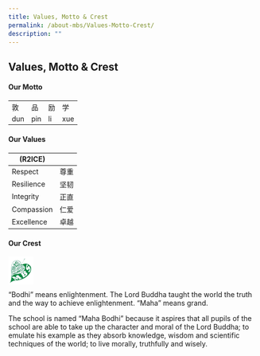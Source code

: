 ```yaml
---
title: Values, Motto & Crest
permalink: /about-mbs/Values-Motto-Crest/
description: ""
---
```

## Values, Motto & Crest

#### Our Motto
|     |     |    |     |
|-----|-----|----|-----|
|  敦 |  品 | 励 |  学 |
| dun | pin | li | xue 



#### Our Values

| (R2ICE)    |      |
|------------|------|
| Respect    | 尊重 |
| Resilience | 坚韧 |
| Integrity  | 正直 |
| Compassion | 仁爱 |
| Excellence | 卓越 |


#### Our Crest
<img style="width: 10%;" src="/images/mbs_logo.png" align = "left" /> 
<br><br><br><br>
“Bodhi” means enlightenment. The Lord Buddha taught the world the truth and the way to achieve enlightenment. “Maha” means grand.

The school is named “Maha Bodhi” because it aspires that all pupils of the school are able to take up the character and moral of the Lord Buddha; to emulate his example as they absorb knowledge, wisdom and scientific techniques of the world; to live morally, truthfully and wisely.